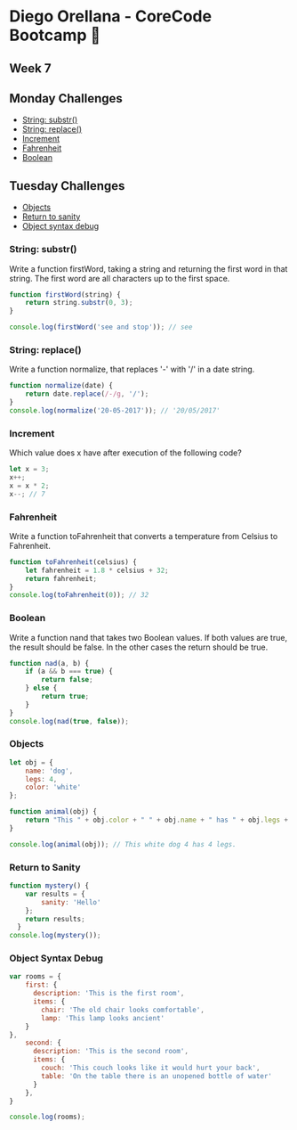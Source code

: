# Diego Orellana - CoreCode Bootcamp 🚀
## Week 7
## Monday Challenges
- [String: substr()](https://github.com/DiegoMGE/-core-code-from-scratch-readme-week-7/blob/main/README.md#string-substr)
- [String: replace()](https://github.com/DiegoMGE/-core-code-from-scratch-readme-week-7/blob/main/README.md#string-replace)
- [Increment](https://github.com/DiegoMGE/-core-code-from-scratch-readme-week-7/blob/main/README.md#increment)
- [Fahrenheit](https://github.com/DiegoMGE/-core-code-from-scratch-readme-week-7/blob/main/README.md#fahrenheit)
- [Boolean](https://github.com/DiegoMGE/-core-code-from-scratch-readme-week-7/blob/main/README.md#boolean)

## Tuesday Challenges
- [Objects]()
- [Return to sanity]()
- [Object syntax debug]()

### String: substr()
Write a function firstWord, taking a string and returning the first word in that string. The first word are all characters up to the first space.
```javascript
function firstWord(string) {
    return string.substr(0, 3);
}

console.log(firstWord('see and stop')); // see
```

### String: replace()
Write a function normalize, that replaces '-' with '/' in a date string.
```javascript
function normalize(date) {
    return date.replace(/-/g, '/');
}
console.log(normalize('20-05-2017')); // '20/05/2017'
```

### Increment
Which value does x have after execution of the following code? 
```javascript
let x = 3;
x++;
x = x * 2;
x--; // 7
```

### Fahrenheit
Write a function toFahrenheit that converts a temperature from Celsius to Fahrenheit.
```javascript
function toFahrenheit(celsius) {
    let fahrenheit = 1.8 * celsius + 32;
    return fahrenheit;
}
console.log(toFahrenheit(0)); // 32
```

### Boolean
Write a function nand that takes two Boolean values. If both values are true, the result should be false. In the other cases the return should be true.
```javascript
function nad(a, b) {
    if (a && b === true) {
        return false;
    } else {
        return true;
    }
}
console.log(nad(true, false));
```

### Objects 
```javascript
let obj = {
    name: 'dog',
    legs: 4,
    color: 'white'
};

function animal(obj) {
    return "This " + obj.color + " " + obj.name + " has " + obj.legs + " legs."
}

console.log(animal(obj)); // This white dog 4 has 4 legs.
```

### Return to Sanity
```javascript
function mystery() {
    var results = {
        sanity: 'Hello'
    };
    return results;
  }
console.log(mystery());
```

### Object Syntax Debug
```javascript
var rooms = {
    first: {
      description: 'This is the first room',
      items: {
        chair: 'The old chair looks comfortable',
        lamp: 'This lamp looks ancient'
    }
},
    second: {
      description: 'This is the second room',
      items: {
        couch: 'This couch looks like it would hurt your back',
        table: 'On the table there is an unopened bottle of water'
      }
    },
}

console.log(rooms);
```

